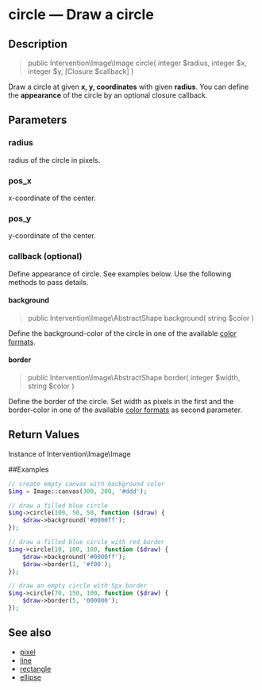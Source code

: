 # circle — Draw a circle

## Description

> public Intervention\Image\Image circle( integer $radius, integer $x, integer $y, [Closure $callback] )

Draw a circle at given **x, y, coordinates** with given **radius**. You can define the **appearance** of the circle by an optional closure callback.


## Parameters

### radius
radius of the circle in pixels.

### pos_x
x-coordinate of the center.

### pos_y
y-coordinate of the center.

### callback (optional)
Define appearance of circle. See examples below. Use the following methods to pass details.

#### background

> public Intervention\Image\AbstractShape background( string $color )

Define the background-color of the circle in one of the available [color formats](/getting_started/formats).

#### border

> public Intervention\Image\AbstractShape border( integer $width, string $color )

Define the border of the circle. Set width as pixels in the first and the border-color in one of the available [color formats](/getting_started/formats) as second parameter.


## Return Values
Instance of Intervention\Image\Image

##Examples

```php
// create empty canvas with background color
$img = Image::canvas(300, 200, '#ddd');

// draw a filled blue circle
$img->circle(100, 50, 50, function ($draw) {
    $draw->background('#0000ff');
});

// draw a filled blue circle with red border
$img->circle(10, 100, 100, function ($draw) {
    $draw->background('#0000ff');
    $draw->border(1, '#f00');
});

// draw an empty circle with 5px border
$img->circle(70, 150, 100, function ($draw) {
    $draw->border(5, '000000');
});
```


## See also

- [pixel](/api/pixel)
- [line](/api/line)
- [rectangle](/api/rectangle)
- [ellipse](/api/ellipse)
